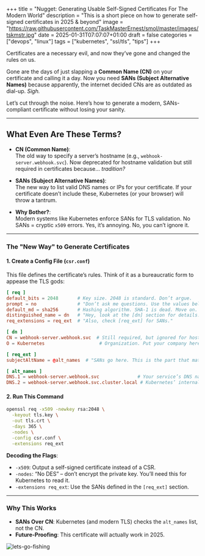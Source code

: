+++
title = "Nugget: Generating Usable Self-Signed Certificates For The Modern World"
description = "This is a short piece on how to generate self-signed certificates in 2025 & beyond"
image = "https://raw.githubusercontent.com/TaskMasterErnest/smol/master/images/tskmstr.jpg"
date = 2025-01-31T07:07:07+01:00
draft = false
categories = ["devops", "linux"]
tags = ["kubernetes", "ssl/tls", "tips"]
+++

Certificates are a necessary evil, and now they’ve gone and changed the rules on us. 

<!--more-->

Gone are the days of just slapping a **Common Name (CN)** on your certificate and calling it a day. Now you need **SANs (Subject Alternative Names)** because apparently, the internet decided CNs are as outdated as dial-up. *Sigh.*  

Let’s cut through the noise. Here’s how to generate a modern, SANs-compliant certificate without losing your sanity.  

---

## **What Even Are These Terms?**  
- **CN (Common Name)**:  
  The old way to specify a server’s hostname (e.g., `webhook-server.webhook.svc`). Now deprecated for hostname validation but still required in certificates because… *tradition?*  

- **SANs (Subject Alternative Names)**:  
  The new way to list valid DNS names or IPs for your certificate. If your certificate doesn’t include these, Kubernetes (or your browser) will throw a tantrum.  

- **Why Bother?**:  
  Modern systems like Kubernetes enforce SANs for TLS validation. No SANs = cryptic `x509` errors. Yes, it’s annoying. No, you can’t ignore it.  

---

### **The "New Way" to Generate Certificates**  
#### **1. Create a Config File (`csr.conf`)**  
This file defines the certificate’s rules. Think of it as a bureaucratic form to appease the TLS gods:  
```conf
[ req ]
default_bits = 2048       # Key size. 2048 is standard. Don’t argue.
prompt = no               # "Don’t ask me questions. Use the values below."
default_md = sha256       # Hashing algorithm. SHA-1 is dead. Move on.
distinguished_name = dn   # "Hey, look at the [dn] section for details."
req_extensions = req_ext  # "Also, check [req_ext] for SANs."

[ dn ]
CN = webhook-server.webhook.svc  # Still required, but ignored for hostname checks.
O = Kubernetes                    # Organization. Put your company here (or fake it).

[ req_ext ]
subjectAltName = @alt_names  # "SANs go here. This is the part that matters."

[ alt_names ]
DNS.1 = webhook-server.webhook.svc              # Your service’s DNS name.
DNS.2 = webhook-server.webhook.svc.cluster.local # Kubernetes’ internal FQDN. Add this.
```  

#### **2. Run This Command**  
```bash
openssl req -x509 -newkey rsa:2048 \
  -keyout tls.key \
  -out tls.crt \
  -days 365 \
  -nodes \
  -config csr.conf \
  -extensions req_ext
```  

**Decoding the Flags**:  
- `-x509`: Output a self-signed certificate instead of a CSR.  
- `-nodes`: “No DES” – don’t encrypt the private key. You’ll need this for Kubernetes to read it.  
- `-extensions req_ext`: Use the SANs defined in the `[req_ext]` section.  

---

### **Why This Works**  
- **SANs Over CN**: Kubernetes (and modern TLS) checks the `alt_names` list, not the CN.  
- **Future-Proofing**: This certificate will actually work in 2025.  

![lets-go-fishing](https://th.bing.com/th/id/R.a801c5e00d5fb915e939a5c30385b941?rik=7ygoHJl4WuKeJQ&riu=http%3a%2f%2fwww.animatedimages.org%2fdata%2fmedia%2f157%2fanimated-fishing-image-0131.gif&ehk=rQq%2bd2QDkwjFPyX1hPoyHfP%2bFC7iis9SSANWH6%2bO9dk%3d&risl=&pid=ImgRaw&r=0)